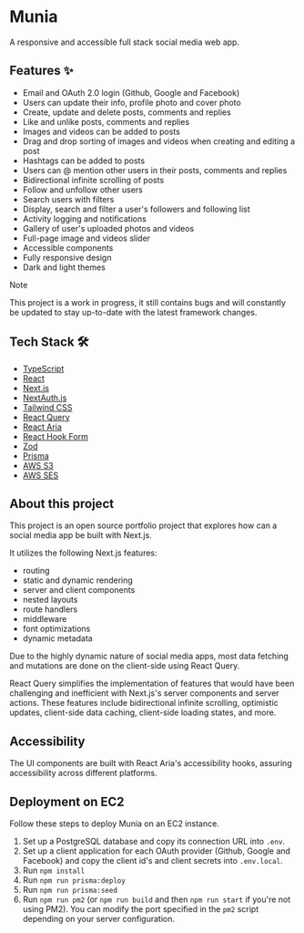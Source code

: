 # Munia

A responsive and accessible full stack social media web app.

## Features ✨

- Email and OAuth 2.0 login (Github, Google and Facebook)
- Users can update their info, profile photo and cover photo
- Create, update and delete posts, comments and replies
- Like and unlike posts, comments and replies
- Images and videos can be added to posts
- Drag and drop sorting of images and videos when creating and editing a post
- Hashtags can be added to posts
- Users can @ mention other users in their posts, comments and replies
- Bidirectional infinite scrolling of posts
- Follow and unfollow other users
- Search users with filters
- Display, search and filter a user's followers and following list
- Activity logging and notifications
- Gallery of user's uploaded photos and videos
- Full-page image and videos slider
- Accessible components
- Fully responsive design
- Dark and light themes

> [!NOTE]  
> This project is a work in progress, it still contains bugs and will constantly be updated to stay up-to-date with the latest framework changes.

## Tech Stack 🛠️

- [TypeScript](https://www.typescriptlang.org/)
- [React](https://react.dev/)
- [Next.js](https://nextjs.org/)
- [NextAuth.js](https://next-auth.js.org/)
- [Tailwind CSS](https://tailwindcss.com/)
- [React Query](https://tanstack.com/query/latest/docs/react/overview)
- [React Aria](https://react-spectrum.adobe.com/react-aria/getting-started.html)
- [React Hook Form](https://react-hook-form.com/)
- [Zod](https://zod.dev/)
- [Prisma](https://www.prisma.io/)
- [AWS S3](https://aws.amazon.com/s3/)
- [AWS SES](https://aws.amazon.com/ses/)

## About this project

This project is an open source portfolio project that explores how can a social media app be built with Next.js.

It utilizes the following Next.js features:

- routing
- static and dynamic rendering
- server and client components
- nested layouts
- route handlers
- middleware
- font optimizations
- dynamic metadata

Due to the highly dynamic nature of social media apps, most data fetching and mutations are done on the client-side using React Query.

React Query simplifies the implementation of features that would have been challenging and inefficient with Next.js's server components and server actions. These features include bidirectional infinite scrolling, optimistic updates, client-side data caching, client-side loading states, and more.

## Accessibility

The UI components are built with React Aria's accessibility hooks, assuring accessibility across different platforms.

## Deployment on EC2

Follow these steps to deploy Munia on an EC2 instance.

1. Set up a PostgreSQL database and copy its connection URL into `.env`.
2. Set up a client application for each OAuth provider (Github, Google and Facebook) and copy the client id's and client secrets into `.env.local`.
3. Run `npm install`
4. Run `npm run prisma:deploy`
5. Run `npm run prisma:seed`
6. Run `npm run pm2` (or `npm run build` and then `npm run start` if you're not using PM2). You can modify the port specified in the `pm2` script depending on your server configuration.
